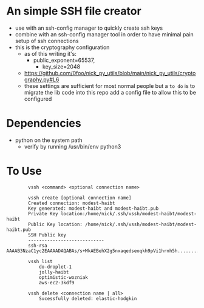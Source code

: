 # An simple SSH file creator
* use with an ssh-config manager to quickly create ssh keys
* combine with an ssh-config manager tool in order to have minimal pain setup of ssh connections
* this is the cryptography configuration
	* as of this writing it's:
		* public_exponent=65537,
        	* key_size=2048
	* https://github.com/0foo/nick_py_utils/blob/main/nick_py_utils/cryptography.py#L6
	* these settings are sufficient for most normal people but a `to do` is to migrate the lib code into this repo add a config file to allow this to be configured
# Dependencies
* python on the system path 
    * verify by running /usr/bin/env python3


# To Use

```
        vssh <command> <optional connection name>

        vssh create [optional connection name]
		Created connection: modest-haibt
		Key generated: modest-haibt and modest-haibt.pub
		Private Key location:/home/nick/.ssh/vssh/modest-haibt/modest-haibt
		Public Key location: /home/nick/.ssh/vssh/modest-haibt/modest-haibt.pub
		SSH Public key
		----------------------------
		ssh-rsa AAAAB3NzaC1yc2EAAAADAQABAs/s+MkAEBehX2g5nxaqedseoqkh9pVi1hrnh5h...........

        vssh list
            do-droplet-1
            jolly-haibt
            optimistic-wozniak
            aws-ec2-3kdf9

        vssh delete <connection name | all>
            Sucessfully deleted: elastic-hodgkin
```
